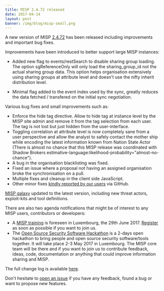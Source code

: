 ```yaml
---
title: MISP 2.4.72 released
date: 2017-04-14
layout: post
banner: /img/blog/misp-small.png
---
```


A new version of MISP [2.4.72](https://github.com/MISP/MISP/tree/v2.4.72) has been released including improvements and important bug fixes.

Improvements have been introduced to better support large MISP instances:

- Added new flag to events/restSearch to disable sharing group loading. The option sgReferenceOnly will only load the sharing_group_id
  not the actual sharing group data. This option helps organisation extensively using sharing groups at attribute level and doesn't use the
  nifty inherit distribution level.

- Minimal flag added to the event index used by the sync, greatly reduces the data fetched / transfered on the initial sync negotiation.

Various bug fixes and small improvements such as:

- Enforce the hide tag directive. Allow to hide tag at instance level by the MISP site admin and remove it from the tag selection from each user. The tag is not lost but just hidden from the user-interface.
- Toggling correlation at attribute level is now completely sane from a user perspective and allow the analyst to safely contact the mother ship while encoding the latest information known from Nation State Actor (There is almost no chance that this MISP release was coordinated with Shadow Brokers estimative-language:likelihood-probability="almost-no-chance").
- A bug in the organisation blacklisting was fixed.
- Fixed an issue where a proposal not having an assigned organisation broke the synchronisation on a pull.
- Multiple fixes and cleanup in the client side JavaScript.
- Other minor fixes [kindly reported by our users](https://github.com/MISP/MISP/issues) via GitHub.

[MISP galaxy](https://github.com/MISP/misp-galaxy) updated to the latest version, including new threat actors, exploit-kits and tool definitions.

There are also two agenda notifications that might be of interest to any MISP users, contributors or developers:

- A [MISP training](https://www.eventbrite.com/e/misp-training-june-edition-tickets-33663081182) is foreseen in Luxembourg, the 29th June 2017. [Register](https://www.eventbrite.com/e/misp-training-june-edition-tickets-33663081182) as soon as possible if you want to join us.
- The [Open Source Security Software Hackathon](https://hackathon.hack.lu/) is a 2-days open hackathon to bring people and open source security software/tools together. It will take place 2-3 May 2017 in Luxembourg. The MISP core team will be there and if you want to join us to contribute feedback, ideas, code, documentation or anything that could improve information sharing and MISP.

The full change log is available [here](https://www.misp.software/Changelog.txt).

Don't hesitate to [open an issue](https://github.com/MISP/MISP/issues) if you have any feedback, found a bug or want to propose new features.
